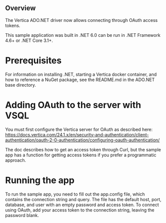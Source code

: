 ## Overview

The Vertica ADO.NET driver now allows connecting through OAuth access tokens. 

This sample application was built in .NET 6.0 can be run in .NET Framework 4.6+ or .NET Core 3.1+.

# Prerequisites

For information on installing .NET, starting a Vertica docker container, and how to reference a NuGet package, see the README.md in the ADO.NET base directory.

# Adding OAuth to the server with VSQL

You must first configure the Vertica server for OAuth as described here: https://docs.vertica.com/24.1.x/en/security-and-authentication/client-authentication/oauth-2-0-authentication/configuring-oauth-authentication/

The doc describes how to get an access token through Curl, but the sample app has a function for getting access tokens if you prefer a programmatic approach.

# Running the app

To run the sample app, you need to fill out the app.config file, which contains the connection string and query. The file has the default host, port, database, and user with an empty password and access token. To connect using OAuth, add your access token to the connection string, leaving the password blank.
